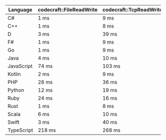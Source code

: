 | Language | codecraft::FileReadWrite | codecraft::TcpReadWrite | example::FileReadWrite | example::TcpReadWrite |
| - | --- | --- | --- | --- |
| C# | 1 ms | 9 ms | 963 us | 299 us |
| C++ | 1 ms | 8 ms | 1 ms | 126 us |
| D | 3 ms | 39 ms | 910 us | 252 us |
| F# | 1 ms | 9 ms | 1 ms | 521 us |
| Go | 1 ms | 9 ms | 673 us | 145 us |
| Java | 4 ms | 10 ms | 1 ms | 347 us |
| JavaScript | 74 ms | 103 ms | 1 ms | 1 ms |
| Kotlin | 2 ms | 9 ms | 1 ms | 287 us |
| PHP | 28 ms | 36 ms | 1 ms | 319 us |
| Python | 12 ms | 19 ms | 1 ms | 263 us |
| Ruby | 24 ms | 16 ms | 1 ms | 223 us |
| Rust | 1 ms | 8 ms | 1 ms | 122 us |
| Scala | 6 ms | 10 ms | 4 ms | 880 us |
| Swift | 3 ms | 40 ms | 1 ms | 763 us |
| TypeScript | 218 ms | 268 ms | 2 ms | 2 ms |